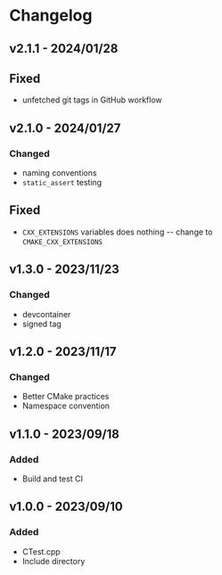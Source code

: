 # Changelog

## v2.1.1 - 2024/01/28

## Fixed

- unfetched git tags in GitHub workflow

## v2.1.0 - 2024/01/27

### Changed

- naming conventions
- `static_assert` testing

## Fixed

- `CXX_EXTENSIONS` variables does nothing -- change to `CMAKE_CXX_EXTENSIONS`

## v1.3.0 - 2023/11/23

### Changed

- devcontainer
- signed tag

## v1.2.0 - 2023/11/17

### Changed

- Better CMake practices
- Namespace convention

## v1.1.0 - 2023/09/18

### Added

- Build and test CI

## v1.0.0 - 2023/09/10

### Added

- CTest.cpp
- Include directory
